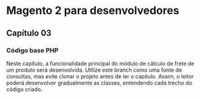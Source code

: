 # Magento 2 para desenvolvedores

## Capítulo 03
### Código base PHP

Neste capítulo, a funcionalidade principal do módulo de cálculo de frete de um produto será desenvolvida. Utilize este branch como uma fonte de consultas, mas evite clonar o projeto antes de ler o capítulo. Assim, o leitor poderá desenvolver gradualmente as classes, entendendo cada trecho do código criado.
